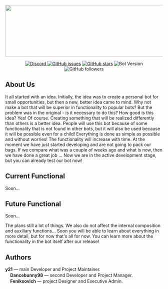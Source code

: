 <p><img src="https://psv4.userapi.com/c848420/u187771830/docs/d16/d70872b7d9d6/Bez_imeni-1.png?extra=Xup0OOcVwLXKaRjTvgZ_QDcizzdrHUEry81N-j6_DYHQ09RYztdPSSC6EhtOcFoeJsDiS_nYpusbpn6UZaLMDA_jkW2nCJsCDUzzamqIyuI1VEn370jwgNxgJgSF-hNgbg9Du6_CWIrbZU4kgw0hfJVrYg" alt="" width="817" height="165" /></p>

<p align="center">
<a href="https://discord.gg/ZHEDdBB"><img alt="Discord" src="https://img.shields.io/discord/585176665630703641.svg">
<a href="https://github.com/Dancbeunny98/CaptainHookPublic/issues"><img alt="GitHub issues" src="https://img.shields.io/github/issues/Dancbeunny98/CaptainHookPublic.svg"></a>
<a href="https://github.com/Dancbeunny98/CaptainHookPublic/stargazers"><img alt="GitHub stars" src="https://img.shields.io/github/stars/Dancbeunny98/CaptainHookPublic.svg"></a>
<img alt="Bot Version" src="https://img.shields.io/badge/bot%20version-pre--alpha-red.svg"></a>
<img alt="GitHub followers" src="https://img.shields.io/github/followers/Feniksovich.svg?label=Follow&style=social">
</p>

## About Us

  It all started with an idea. Initially, the idea was to create a personal bot for small opportunities, but then a new, better idea came to mind. Why not make a bot that will be superior in functionality to popular bots? But the problem was in the original - is it necessary to do this? How good is this idea? Yes! Of course. Creating something that will be realized differently than others is a better idea. People will use this bot because of some functionality that is not found in other bots, but it will also be used because it will be possible even for a child! Everything is done as simple as possible and without worries!
  The functionality will increase with time. At the moment we have just started developing and are not going to pack our bags. If we compare what was a couple of weeks ago and what is now, then we have done a great job ... Now we are in the active development stage, but you can already test our bot now!

## Current Functional

Soon...

## Future Functional

Soon...

The plans still a lot of things. We also do not affect the internal composition and auxiliary functions... Soon you will be able to learn about everything in more detail, but for now that's all for now. You can learn more about the functionality in the bot itself after our release!

## Authors

<strong>y21</strong> — main Developer and Project Maintainer.
<br><img src="https://avatars0.githubusercontent.com/u/37336183?s=400&v=4" alt="" width="16" height="16" /><strong>Dancebunny98</strong> — second Developer and Project Manager.
<br><img src="https://avatars2.githubusercontent.com/u/33875970?s=460&v=4" alt="" width="16" height="16" /><strong>Feniksovich</strong> — project Designer and Executive Admin.
